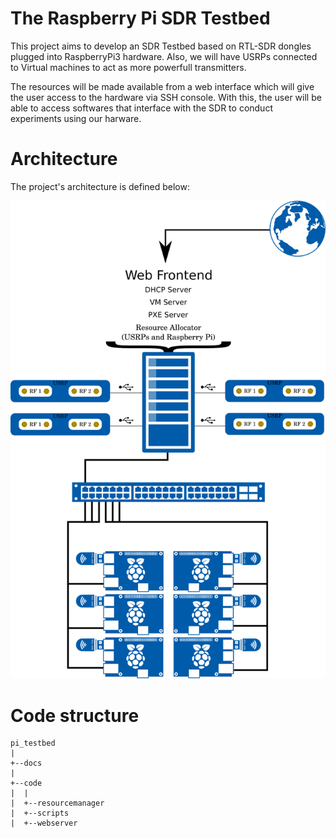# The Raspberry Pi SDR Testbed

This project aims to develop an SDR Testbed based on RTL-SDR dongles plugged into RaspberryPi3 hardware.
Also, we will have USRPs connected to Virtual machines to act as more powerfull transmitters.

The resources will be made available from a web interface which will give the user access to the hardware via SSH console.
With this, the user will be able to access softwares that interface with the SDR to conduct experiments using our harware.

# Architecture

The project's architecture is defined below:

![Project Architecture](./docs/images/piTestbed.png)

# Code structure

```
pi_testbed
|
+--docs
|
+--code
|  |
|  +--resourcemanager
|  +--scripts
|  +--webserver
```

